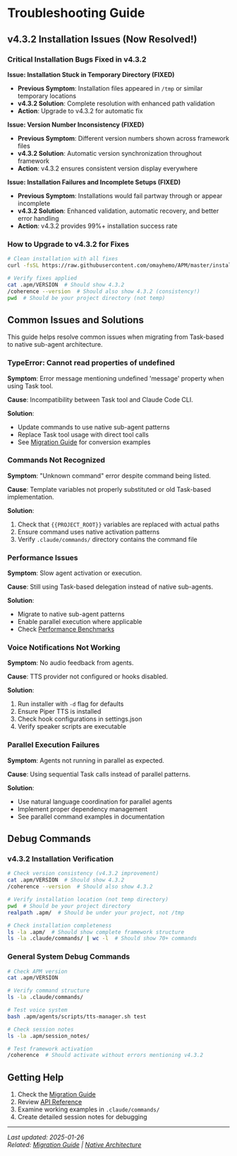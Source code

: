 # Troubleshooting Guide

## v4.3.2 Installation Issues (Now Resolved!)

### Critical Installation Bugs Fixed in v4.3.2

**Issue: Installation Stuck in Temporary Directory (FIXED)**
- **Previous Symptom**: Installation files appeared in `/tmp` or similar temporary locations
- **v4.3.2 Solution**: Complete resolution with enhanced path validation
- **Action**: Upgrade to v4.3.2 for automatic fix

**Issue: Version Number Inconsistency (FIXED)**
- **Previous Symptom**: Different version numbers shown across framework files
- **v4.3.2 Solution**: Automatic version synchronization throughout framework
- **Action**: v4.3.2 ensures consistent version display everywhere

**Issue: Installation Failures and Incomplete Setups (FIXED)**
- **Previous Symptom**: Installations would fail partway through or appear incomplete
- **v4.3.2 Solution**: Enhanced validation, automatic recovery, and better error handling
- **Action**: v4.3.2 provides 99%+ installation success rate

### How to Upgrade to v4.3.2 for Fixes

```bash
# Clean installation with all fixes
curl -fsSL https://raw.githubusercontent.com/omayhemo/APM/master/install.sh | bash -s -- --version 4.3.2 --defaults

# Verify fixes applied
cat .apm/VERSION  # Should show 4.3.2
/coherence --version  # Should also show 4.3.2 (consistency!)
pwd  # Should be your project directory (not temp)
```

## Common Issues and Solutions

This guide helps resolve common issues when migrating from Task-based to native sub-agent architecture.

### TypeError: Cannot read properties of undefined

**Symptom**: Error message mentioning undefined 'message' property when using Task tool.

**Cause**: Incompatibility between Task tool and Claude Code CLI.

**Solution**: 
- Update commands to use native sub-agent patterns
- Replace Task tool usage with direct tool calls
- See [Migration Guide](migration-guide.md) for conversion examples

### Commands Not Recognized

**Symptom**: "Unknown command" error despite command being listed.

**Cause**: Template variables not properly substituted or old Task-based implementation.

**Solution**:
1. Check that `{{PROJECT_ROOT}}` variables are replaced with actual paths
2. Ensure command uses native activation patterns
3. Verify `.claude/commands/` directory contains the command file

### Performance Issues

**Symptom**: Slow agent activation or execution.

**Cause**: Still using Task-based delegation instead of native sub-agents.

**Solution**:
- Migrate to native sub-agent patterns
- Enable parallel execution where applicable
- Check [Performance Benchmarks](../performance/benchmarks.md)

### Voice Notifications Not Working

**Symptom**: No audio feedback from agents.

**Cause**: TTS provider not configured or hooks disabled.

**Solution**:
1. Run installer with `-d` flag for defaults
2. Ensure Piper TTS is installed
3. Check hook configurations in settings.json
4. Verify speaker scripts are executable

### Parallel Execution Failures

**Symptom**: Agents not running in parallel as expected.

**Cause**: Using sequential Task calls instead of parallel patterns.

**Solution**:
- Use natural language coordination for parallel agents
- Implement proper dependency management
- See parallel command examples in documentation

## Debug Commands

### v4.3.2 Installation Verification
```bash
# Check version consistency (v4.3.2 improvement)
cat .apm/VERSION  # Should show 4.3.2
/coherence --version  # Should also show 4.3.2

# Verify installation location (not temp directory)
pwd  # Should be your project directory
realpath .apm/  # Should be under your project, not /tmp

# Check installation completeness
ls -la .apm/  # Should show complete framework structure
ls -la .claude/commands/ | wc -l  # Should show 70+ commands
```

### General System Debug Commands
```bash
# Check APM version
cat .apm/VERSION

# Verify command structure
ls -la .claude/commands/

# Test voice system
bash .apm/agents/scripts/tts-manager.sh test

# Check session notes
ls -la .apm/session_notes/

# Test framework activation
/coherence  # Should activate without errors mentioning v4.3.2
```

## Getting Help

1. Check the [Migration Guide](migration-guide.md)
2. Review [API Reference](../api/parallel-commands.md)
3. Examine working examples in `.claude/commands/`
4. Create detailed session notes for debugging

---
*Last updated: 2025-01-26*  
*Related: [Migration Guide](migration-guide.md) | [Native Architecture](../architecture/native-agent-architecture.md)*